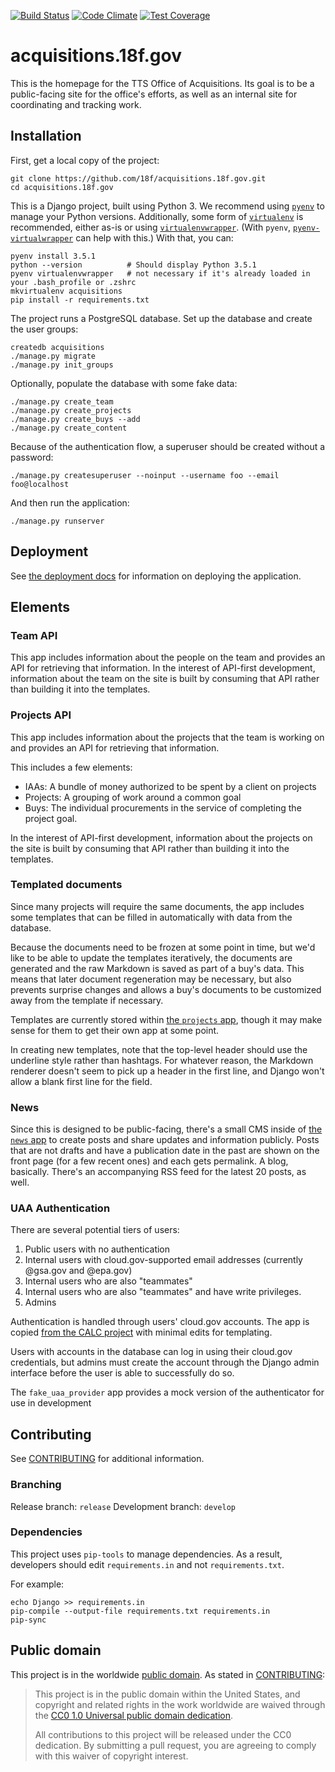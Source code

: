 [![Build Status](https://travis-ci.org/18F/acquisitions.18f.gov.svg?branch=develop)](https://travis-ci.org/18F/acquisitions.18f.gov)
[![Code Climate](https://codeclimate.com/github/18F/acquisitions.18f.gov/badges/gpa.svg)](https://codeclimate.com/github/18F/acquisitions.18f.gov)
[![Test Coverage](https://codeclimate.com/github/18F/acquisitions.18f.gov/badges/coverage.svg)](https://codeclimate.com/github/18F/acquisitions.18f.gov/coverage)

# acquisitions.18f.gov

This is the homepage for the TTS Office of Acquisitions. Its goal is to be a
public-facing site for the office's efforts, as well as an internal site for
coordinating and tracking work.

## Installation

First, get a local copy of the project:

```
git clone https://github.com/18f/acquisitions.18f.gov.git
cd acquisitions.18f.gov
```

This is a Django project, built using Python 3. We recommend using [`pyenv`](https://github.com/yyuu/pyenv) to manage your Python versions. Additionally, some form of [`virtualenv`](https://github.com/pypa/virtualenv) is recommended, either as-is or using [`virtualenvwrapper`](http://virtualenvwrapper.readthedocs.io/en/latest/). (With `pyenv`, [`pyenv-virtualwrapper`](https://github.com/yyuu/pyenv-virtualenvwrapper) can help with this.) With that, you can:

```
pyenv install 3.5.1
python --version          # Should display Python 3.5.1
pyenv virtualenvwrapper   # not necessary if it's already loaded in your .bash_profile or .zshrc
mkvirtualenv acquisitions
pip install -r requirements.txt
```

The project runs a PostgreSQL database. Set up the database and create the user groups:

```
createdb acquisitions
./manage.py migrate
./manage.py init_groups
```

Optionally, populate the database with some fake data:

```
./manage.py create_team
./manage.py create_projects
./manage.py create_buys --add
./manage.py create_content
```

Because of the authentication flow, a superuser should be created without a
password:

```
./manage.py createsuperuser --noinput --username foo --email foo@localhost
```

And then run the application:

```
./manage.py runserver
```

## Deployment

See [the deployment docs](./docs/deploy.md) for information on deploying the application.

## Elements

### Team API

This app includes information about the people on the team and provides an API
for retrieving that information. In the interest of API-first development,
information about the team on the site is built by consuming that API rather
than building it into the templates.

### Projects API

This app includes information about the projects that the team is working on and
provides an API for retrieving that information.

This includes a few elements:

- IAAs: A bundle of money authorized to be spent by a client on projects
- Projects: A grouping of work around a common goal
- Buys: The individual procurements in the service of completing the project
goal.

In the interest of API-first development, information about the projects on the
site is built by consuming that API rather than building it into the templates.

### Templated documents

Since many projects will require the same documents, the app includes some
templates that can be filled in automatically with data from the database.

Because the documents need to be frozen at some point in time, but we'd like to
be able to update the templates iteratively, the documents are generated and the
raw Markdown is saved as part of a buy's data. This means that later document
regeneration may be necessary, but also prevents surprise changes and allows a
buy's documents to be customized away from the template if necessary.

Templates are currently stored within [the `projects` app](./projects/templates/projects/markdown/), though it may make sense for them to get their own app at some point.

In creating new templates, note that the top-level header should use the
underline style rather than hashtags. For whatever reason, the Markdown renderer
doesn't seem to pick up a header in the first line, and Django won't allow a
blank first line for the field.

### News

Since this is designed to be public-facing, there's a small CMS inside of [the
`news` app](./news/) to create posts and share updates and information publicly.
Posts that are not drafts and have a publication date in the past are shown on
the front page (for a few recent ones) and each gets permalink. A blog,
basically. There's an accompanying RSS feed for the latest 20 posts, as well.

### UAA Authentication

There are several potential tiers of users:

1. Public users with no authentication
1. Internal users with cloud.gov-supported email addresses (currently @gsa.gov
  and @epa.gov)
1. Internal users who are also "teammates"
1. Internal users who are also "teammates" and have write privileges.
1. Admins

Authentication is handled through users' cloud.gov accounts. The app is copied
[from the CALC project](https://github.com/18F/calc/tree/develop/uaa_client)
with minimal edits for templating.

Users with accounts in the database can log in using their cloud.gov
credentials, but admins must create the account through the Django admin interface
before the user is able to successfully do so.

The `fake_uaa_provider` app provides a mock version of the authenticator for use
in development

## Contributing

See [CONTRIBUTING](CONTRIBUTING.md) for additional information.

### Branching

Release branch: `release`
Development branch: `develop`

### Dependencies

This project uses `pip-tools` to manage dependencies. As a result, developers
should edit `requirements.in` and not `requirements.txt`.

For example:

```
echo Django >> requirements.in
pip-compile --output-file requirements.txt requirements.in
pip-sync
```

## Public domain

This project is in the worldwide [public domain](LICENSE.md). As stated in [CONTRIBUTING](CONTRIBUTING.md):

> This project is in the public domain within the United States, and copyright and related rights in the work worldwide are waived through the [CC0 1.0 Universal public domain dedication](https://creativecommons.org/publicdomain/zero/1.0/).
>
> All contributions to this project will be released under the CC0 dedication. By submitting a pull request, you are agreeing to comply with this waiver of copyright interest.

